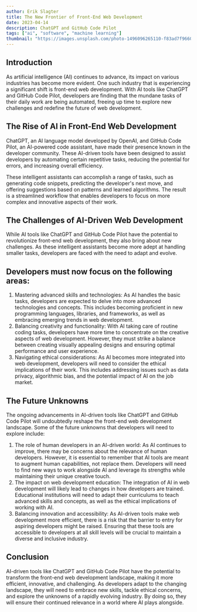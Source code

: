 ```yaml
---
author: Erik Slagter
title: The New Frontier of Front-End Web Development
date: 2023-04-14
description: ChatGPT and GitHub Code Pilot
tags: ["ai", "software", "machine learning"]
thumbnail: "https://images.unsplash.com/photo-1496096265110-f83ad7f96608?ixlib=rb-4.0.3&ixid=MnwxMjA3fDB8MHxwaG90by1wYWdlfHx8fGVufDB8fHx8&auto=format&fit=crop&w=1000&q=80"
---
```


## Introduction

As artificial intelligence (AI) continues to advance, its impact on various industries has become more evident. One such industry that is experiencing a significant shift is front-end web development. With AI tools like ChatGPT and GitHub Code Pilot, developers are finding that the mundane tasks of their daily work are being automated, freeing up time to explore new challenges and redefine the future of web development.

## The Rise of AI in Front-End Web Development

ChatGPT, an AI language model developed by OpenAI, and GitHub Code Pilot, an AI-powered code assistant, have made their presence known in the developer community. These AI-driven tools have been designed to assist developers by automating certain repetitive tasks, reducing the potential for errors, and increasing overall efficiency.

These intelligent assistants can accomplish a range of tasks, such as generating code snippets, predicting the developer's next move, and offering suggestions based on patterns and learned algorithms. The result is a streamlined workflow that enables developers to focus on more complex and innovative aspects of their work.

## The Challenges of AI-Driven Web Development

While AI tools like ChatGPT and GitHub Code Pilot have the potential to revolutionize front-end web development, they also bring about new challenges. As these intelligent assistants become more adept at handling smaller tasks, developers are faced with the need to adapt and evolve.

## Developers must now focus on the following areas:

1. Mastering advanced skills and technologies: As AI handles the basic tasks, developers are expected to delve into more advanced technologies and concepts. This includes becoming proficient in new programming languages, libraries, and frameworks, as well as embracing emerging trends in web development.
2. Balancing creativity and functionality: With AI taking care of routine coding tasks, developers have more time to concentrate on the creative aspects of web development. However, they must strike a balance between creating visually appealing designs and ensuring optimal performance and user experience.
3. Navigating ethical considerations: As AI becomes more integrated into web development, developers will need to consider the ethical implications of their work. This includes addressing issues such as data privacy, algorithmic bias, and the potential impact of AI on the job market.

## The Future Unknowns

The ongoing advancements in AI-driven tools like ChatGPT and GitHub Code Pilot will undoubtedly reshape the front-end web development landscape. Some of the future unknowns that developers will need to explore include:

1. The role of human developers in an AI-driven world: As AI continues to improve, there may be concerns about the relevance of human developers. However, it is essential to remember that AI tools are meant to augment human capabilities, not replace them. Developers will need to find new ways to work alongside AI and leverage its strengths while maintaining their unique creative touch.
2. The impact on web development education: The integration of AI in web development will likely lead to changes in how developers are trained. Educational institutions will need to adapt their curriculums to teach advanced skills and concepts, as well as the ethical implications of working with AI.
3. Balancing innovation and accessibility: As AI-driven tools make web development more efficient, there is a risk that the barrier to entry for aspiring developers might be raised. Ensuring that these tools are accessible to developers at all skill levels will be crucial to maintain a diverse and inclusive industry.

## Conclusion

AI-driven tools like ChatGPT and GitHub Code Pilot have the potential to transform the front-end web development landscape, making it more efficient, innovative, and challenging. As developers adapt to the changing landscape, they will need to embrace new skills, tackle ethical concerns, and explore the unknowns of a rapidly evolving industry. By doing so, they will ensure their continued relevance in a world where AI plays alongside.
